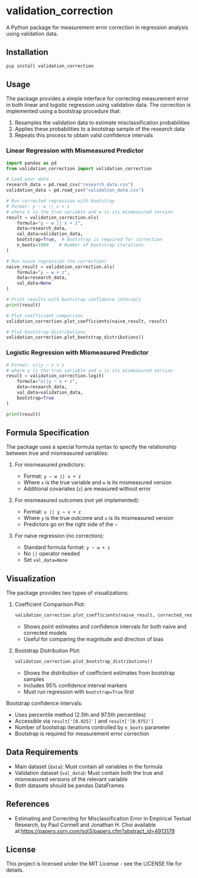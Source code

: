 # validation_correction

A Python package for measurement error correction in regression analysis using validation data.

## Installation

```bash
pip install validation_correction
```

## Usage

The package provides a simple interface for correcting measurement error in both linear and logistic regression using validation data. The correction is implemented using a bootstrap procedure that:
1. Resamples the validation data to estimate misclassification probabilities
2. Applies these probabilities to a bootstrap sample of the research data
3. Repeats this process to obtain valid confidence intervals

### Linear Regression with Mismeasured Predictor

```python
import pandas as pd
from validation_correction import validation_correction

# Load your data
research_data = pd.read_csv("research_data.csv")
validation_data = pd.read_csv("validation_data.csv")

# Run corrected regression with bootstrap
# Format: y ~ w || x + z
# where x is the true variable and w is its mismeasured version
result = validation_correction.ols(
    formula="y ~ w || x + z",
    data=research_data,
    val_data=validation_data,
    bootstrap=True,  # Bootstrap is required for correction
    n_boots=1000    # Number of bootstrap iterations
)

# Run naive regression (no correction)
naive_result = validation_correction.ols(
    formula="y ~ w + z",
    data=research_data,
    val_data=None
)

# Print results with bootstrap confidence intervals
print(result)

# Plot coefficient comparison
validation_correction.plot_coefficients(naive_result, result)

# Plot bootstrap distributions
validation_correction.plot_bootstrap_distributions()
```

### Logistic Regression with Mismeasured Predictor

```python
# Format: u||y ~ x + z
# where y is the true variable and u is its mismeasured version
result = validation_correction.logit(
    formula="u||y ~ x + z",
    data=research_data,
    val_data=validation_data,
    bootstrap=True
)

print(result)
```

## Formula Specification

The package uses a special formula syntax to specify the relationship between true and mismeasured variables:

1. For mismeasured predictors:
   - Format: `y ~ w || x + z`
   - Where `x` is the true variable and `w` is its mismeasured version
   - Additional covariates (`z`) are measured without error

2. For mismeasured outcomes (not yet implemented):
   - Format: `u || y ~ x + z`
   - Where `y` is the true outcome and `u` is its mismeasured version
   - Predictors go on the right side of the `~`

3. For naive regression (no correction):
   - Standard formula format: `y ~ w + z`
   - No `||` operator needed
   - Set `val_data=None`

## Visualization

The package provides two types of visualizations:

1. Coefficient Comparison Plot:
   ```python
   validation_correction.plot_coefficients(naive_result, corrected_result)
   ```
   - Shows point estimates and confidence intervals for both naive and corrected models
   - Useful for comparing the magnitude and direction of bias

2. Bootstrap Distribution Plot:
   ```python
   validation_correction.plot_bootstrap_distributions()
   ```
   - Shows the distribution of coefficient estimates from bootstrap samples
   - Includes 95% confidence interval markers
   - Must run regression with `bootstrap=True` first

Bootstrap confidence intervals:
- Uses percentile method (2.5th and 97.5th percentiles)
- Accessible via `result['[0.025]']` and `result['[0.975]']`
- Number of bootstrap iterations controlled by `n_boots` parameter
- Bootstrap is required for measurement error correction

## Data Requirements

- Main dataset (`data`): Must contain all variables in the formula
- Validation dataset (`val_data`): Must contain both the true and mismeasured versions of the relevant variable
- Both datasets should be pandas DataFrames

## References
- Estimating and Correcting for Misclassification Error in Empirical Textual Research, by Paul Connell and Jonathan H. Choi available at:https://papers.ssrn.com/sol3/papers.cfm?abstract_id=4913179

## License

This project is licensed under the MIT License - see the LICENSE file for details.
